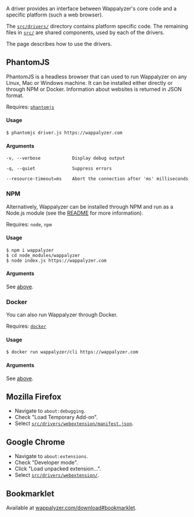 A driver provides an interface between Wappalyzer's core code and a specific platform (such a web browser).

The [`src/drivers/`](https://github.com/AliasIO/Wappalyzer/tree/master/src/drivers) directory contains platform specific code. The remaining files in [`src/`](https://github.com/AliasIO/Wappalyzer/tree/master/src) are shared components, used by each of the drivers.

The page describes how to use the drivers.

## PhantomJS

PhantomJS is a headless browser that can used to run Wappalyzer on any Linux, Mac or Windows machine. It can be installed either directly or through NPM or Docker. Information about websites is returned in JSON format.

Requires: [`phantomjs`](http://phantomjs.org/)

#### Usage

```shell
$ phantomjs driver.js https://wappalyzer.com
```

#### Arguments

```
-v, --verbose            Display debug output

-q, --quiet              Suppress errors

--resource-timeout=ms    Abort the connection after 'ms' milliseconds
```

### NPM

Alternatively, Wappalyzer can be installed through NPM and run as a Node.js module (see the [README](https://github.com/AliasIO/Wappalyzer/blob/master/src/drivers/phantomjs/README.md) for more information).

Requires: `node`, `npm`

#### Usage

```shell
$ npm i wappalyzer
$ cd node_modules/wappalyzer
$ node index.js https://wappalyzer.com
```

#### Arguments

See [above](#arguments).

### Docker

You can also run Wappalyzer through Docker.

Requires: [`docker`](https://www.docker.com/)

#### Usage

```shell
$ docker run wappalyzer/cli https://wappalyzer.com
```

#### Arguments

See [above](#arguments).

## Mozilla Firefox

* Navigate to `about:debugging`.
* Check "Load Temporary Add-on".
* Select [`src/drivers/webextension/manifest.json`](https://github.com/AliasIO/Wappalyzer/blob/master/src/drivers/webextension/manifest.json).

## Google Chrome

* Navigate to `about:extensions`.
* Check "Developer mode".
* Click "Load unpacked extension...".
* Select [`src/drivers/webextension/`](https://github.com/AliasIO/Wappalyzer/tree/master/src/drivers/webextension).

## Bookmarklet

Available at 
[wappalyzer.com/download#bookmarklet](https://wappalyzer.com/download#bookmarklet).